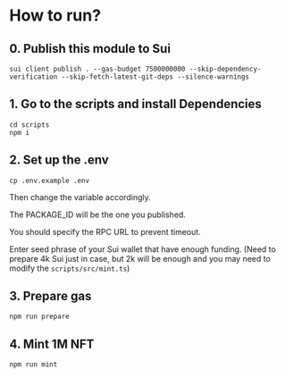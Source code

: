 # How to run?

## 0. Publish this module to Sui

```
sui client publish . --gas-budget 7500000000 --skip-dependency-verification --skip-fetch-latest-git-deps --silence-warnings
```

## 1. Go to the scripts and install Dependencies

```
cd scripts
npm i
```

## 2. Set up the .env

```
cp .env.example .env
```

Then change the variable accordingly.

The PACKAGE_ID will be the one you published.

You should specify the RPC URL to prevent timeout.

Enter seed phrase of your Sui wallet that have enough funding. (Need to prepare 4k Sui just in case, but 2k will be enough and you may need to modify the `scripts/src/mint.ts`)

## 3. Prepare gas

```
npm run prepare
```


## 4. Mint 1M NFT

```
npm run mint
```